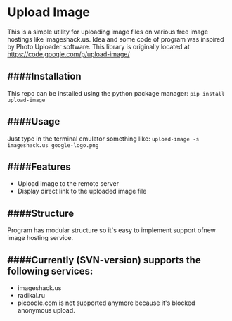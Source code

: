**Upload Image**
==================
This is a simple utility for uploading image files on various free image hostings like imageshack.us. 
Idea and some code of program was inspired by Photo Uploader software. This library is originally located at https://code.google.com/p/upload-image/

####Installation
-----------------
This repo can be installed using the python package manager:
```pip install upload-image```

####Usage
---------
Just type in the terminal emulator something like:
```upload-image -s imageshack.us google-logo.png```

####Features
------------
  * Upload image to the remote server
  * Display direct link to the uploaded image file

####Structure
--------------
Program has modular structure so it's easy to implement support ofnew image hosting service.

####Currently (SVN-version) supports the following services:
-------------------------------------------------------------
 * imageshack.us
 * radikal.ru
 * picoodle.com is not supported anymore because it's blocked anonymous upload.
